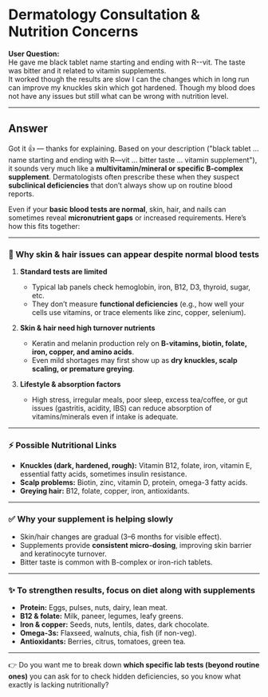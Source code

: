 # Dermatology Consultation & Nutrition Concerns

**User Question:**  
He gave me black tablet name starting and ending with R--vit. The taste was bitter and it related to vitamin supplements.  
It worked though the results are slow I can the changes which in long run can improve my knuckles skin which got hardened. Though my blood does not have any issues but still what can be wrong with nutrition level.  

---

## Answer

Got it 👍 — thanks for explaining. Based on your description ("black tablet … name starting and ending with R—vit … bitter taste … vitamin supplement"), it sounds very much like a **multivitamin/mineral or specific B-complex supplement**. Dermatologists often prescribe these when they suspect **subclinical deficiencies** that don’t always show up on routine blood reports.  

Even if your **basic blood tests are normal**, skin, hair, and nails can sometimes reveal **micronutrient gaps** or increased requirements. Here’s how this fits together:  

---

### 🔎 Why skin & hair issues can appear despite normal blood tests
1. **Standard tests are limited**  
   - Typical lab panels check hemoglobin, iron, B12, D3, thyroid, sugar, etc.  
   - They don’t measure **functional deficiencies** (e.g., how well your cells use vitamins, or trace elements like zinc, copper, selenium).  

2. **Skin & hair need high turnover nutrients**  
   - Keratin and melanin production rely on **B-vitamins, biotin, folate, iron, copper, and amino acids**.  
   - Even mild shortages may first show up as **dry knuckles, scalp scaling, or premature greying**.

3. **Lifestyle & absorption factors**  
   - High stress, irregular meals, poor sleep, excess tea/coffee, or gut issues (gastritis, acidity, IBS) can reduce absorption of vitamins/minerals even if intake is adequate.  

---

### ⚡ Possible Nutritional Links
- **Knuckles (dark, hardened, rough):** Vitamin B12, folate, iron, vitamin E, essential fatty acids, sometimes insulin resistance.  
- **Scalp problems:** Biotin, zinc, vitamin D, protein, omega-3 fatty acids.  
- **Greying hair:** B12, folate, copper, iron, antioxidants.  

---

### ✅ Why your supplement is helping slowly
- Skin/hair changes are gradual (3–6 months for visible effect).  
- Supplements provide **consistent micro-dosing**, improving skin barrier and keratinocyte turnover.  
- Bitter taste is common with B-complex or iron-rich tablets.  

---

### ✨ To strengthen results, focus on diet along with supplements
- **Protein:** Eggs, pulses, nuts, dairy, lean meat.  
- **B12 & folate:** Milk, paneer, legumes, leafy greens.  
- **Iron & copper:** Seeds, nuts, lentils, dates, dark chocolate.  
- **Omega-3s:** Flaxseed, walnuts, chia, fish (if non-veg).  
- **Antioxidants:** Berries, citrus, tomatoes, green tea.  

---

👉 Do you want me to break down **which specific lab tests (beyond routine ones)** you can ask for to check hidden deficiencies, so you know what exactly is lacking nutritionally?
